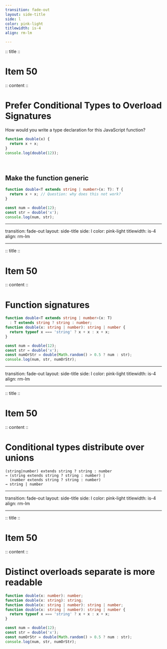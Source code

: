 ```yaml
---
transition: fade-out
layout: side-title
side: l
color: pink-light
titlewidth: is-4
align: rm-lm

---
```

:: title ::

# Item 50

<ChiikawaItem2e text="Item 52 (2e)"/>

:: content ::

# Prefer Conditional Types to Overload Signatures

How would you write a type declaration for this JavaScript function?

```js {monaco}
function double(x) {
  return x + x;
}
console.log(double(12));
```

<v-click>
<br />

## Make the function generic

```ts {monaco}
function double<T extends string | number>(x: T): T {
  return x + x; // Question: why does this not work?
}

const num = double(12);
const str = double('x');
console.log(num, str);
```

</v-click>

---
transition: fade-out
layout: side-title
side: l
color: pink-light
titlewidth: is-4
align: rm-lm

---
:: title ::

# Item 50

<ChiikawaItem2e text="Item 52 (2e)"/>

:: content ::

# Function signatures


```ts {monaco}
function double<T extends string | number>(x: T)
  : T extends string ? string : number;
function double(x: string | number): string | number {
  return typeof x === 'string' ? x + x : x + x;
}

const num = double(12);
const str = double('x');
const numOrStr = double(Math.random() > 0.5 ? num : str);
console.log(num, str, numOrStr);
```

---
transition: fade-out
layout: side-title
side: l
color: pink-light
titlewidth: is-4
align: rm-lm

---
:: title ::

# Item 50

<ChiikawaItem2e text="Item 52 (2e)"/>

:: content ::

# Conditional types distribute over unions

```
(string|number) extends string ? string : number
→ (string extends string ? string : number) |
  (number extends string ? string : number)
→ string | number
```

---
transition: fade-out
layout: side-title
side: l
color: pink-light
titlewidth: is-4
align: rm-lm

---
:: title ::

# Item 50

<ChiikawaItem2e text="Item 52 (2e)"/>

:: content ::

# Distinct overloads separate is more readable

```ts {monaco}
function double(x: number): number;
function double(x: string): string;
function double(x: string | number): string | number;
function double(x: string | number): string | number {
  return typeof x === 'string' ? x + x : x + x;
}

const num = double(12);
const str = double('x');
const numOrStr = double(Math.random() > 0.5 ? num : str);
console.log(num, str, numOrStr);
```
